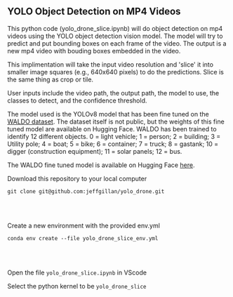 ## YOLO Object Detection on MP4 Videos

This python code (yolo_drone_slice.ipynb) will do object detection on mp4 videos using the YOLO object detection vision model. The model will try to predict and put bounding boxes on each frame of the video. The output is a new mp4 video with bouding boxes embedded in the video.

This implimentation will take the input video resolution and 'slice' it into smaller image squares (e.g., 640x640 pixels) to do the predictions. Slice is the same thing as crop or tile. 

User inputs include the video path, the output path, the model to use, the classes to detect, and the confidence threshold.

The model used is the YOLOv8 model that has been fine tuned on the [WALDO dataset](https://huggingface.co/StephanST/WALDO30). The dataset itself is not public, but the weights of this fine tuned model are available on Hugging Face. WALDO has been trained to identify 12 different objects. 0 = light vehicle; 1 = person; 2 = building; 3 = Utility pole; 4 = boat; 5 = bike; 6 = container; 7 = truck; 8 = gastank; 10 = digger (construction equipment); 11 = solar panels; 12 = bus. 

The WALDO fine tuned model is available on Hugging Face [here](https://huggingface.co/StephanST/WALDO30/resolve/main/WALDO30_yolov8m_640x640.pt?download=true).

Download this repository to your local computer

`git clone git@github.com:jeffgillan/yolo_drone.git`

<br>
<br>

Create a new environment with the provided env.yml

`conda env create --file yolo_drone_slice_env.yml`


<br>
<br>

Open the file `yolo_drone_slice.ipynb` in VScode 

Select the python kernel to be `yolo_drone_slice`

